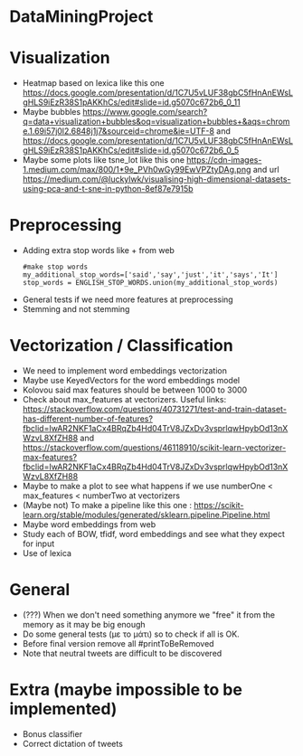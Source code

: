 # DataMiningProject

# Visualization
- Heatmap based on lexica like this one https://docs.google.com/presentation/d/1C7U5vLUF38gbC5fHnAnEWsLgHLS9iEzR38S1pAKKhCs/edit#slide=id.g5070c672b6_0_11
- Maybe bubbles https://www.google.com/search?q=data+visualization+bubbles&oq=visualization+bubbles+&aqs=chrome.1.69i57j0l2.6848j1j7&sourceid=chrome&ie=UTF-8 and https://docs.google.com/presentation/d/1C7U5vLUF38gbC5fHnAnEWsLgHLS9iEzR38S1pAKKhCs/edit#slide=id.g5070c672b6_0_5
- Maybe some plots like tsne_lot like this one https://cdn-images-1.medium.com/max/800/1*9e_PVh0wGy99EwVPZtyDAg.png and url https://medium.com/@luckylwk/visualising-high-dimensional-datasets-using-pca-and-t-sne-in-python-8ef87e7915b

# Preprocessing

  - Adding extra stop words like + from web
    ```
    #make stop words
    my_additional_stop_words=['said','say','just','it','says','It']
    stop_words = ENGLISH_STOP_WORDS.union(my_additional_stop_words)
    ```
  - General tests if we need more features at preprocessing
  - Stemming and not stemming

# Vectorization / Classification

  - We need to implement word embeddings vectorization
  - Maybe use  KeyedVectors for the word embeddings model
  - Kolovou said max features should be between 1000 to 3000
  - Check about max_features at vectorizers. Useful links: 
    https://stackoverflow.com/questions/40731271/test-and-train-dataset-has-different-number-of-features?fbclid=IwAR2NKF1aCx4BRqZb4Hd04TrV8JZxDv3vsprlqwHpybOd13nXWzvL8XfZH88 
    and https://stackoverflow.com/questions/46118910/scikit-learn-vectorizer-max-features?fbclid=IwAR2NKF1aCx4BRqZb4Hd04TrV8JZxDv3vsprlqwHpybOd13nXWzvL8XfZH88
  - Maybe to make a plot to see what happens if we use numberOne < max_features < numberTwo  at vectorizers
  - (Maybe not) To make a pipeline like this one : https://scikit-learn.org/stable/modules/generated/sklearn.pipeline.Pipeline.html
  - Maybe word embeddings from web
  - Study each of BOW, tfidf, word embeddings and see what they expect for input
  - Use of lexica
  
# General

  - (???) When we don't need something anymore we "free" it from the memory as it may be big enough
  - Do some general tests (με το μάτι) so to check if all is OK. 
  - Before final version remove all #printToBeRemoved
  - Note that neutral tweets are difficult to be discovered
  
# Extra (maybe impossible to be implemented)

  - Bonus classifier
  - Correct dictation of tweets